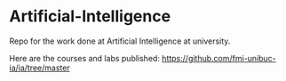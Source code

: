 # Artificial-Intelligence
Repo for the work done at Artificial Intelligence at university. 

Here are the courses and labs published: https://github.com/fmi-unibuc-ia/ia/tree/master
